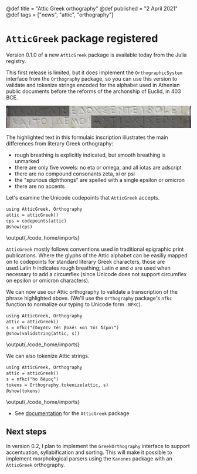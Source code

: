 @def title = "Attic Greek orthography"
@def published = "2 April 2021"
@def tags = ["news", "attic", "orthography"]

# `AtticGreek` package registered

Version 0.1.0 of a new `AtticGreek` package is available today from the Julia registry.

This first release is limited, but it does implement the `OrthographicSystem` interface from the `Orthography` package, so you can use this version to validate and tokenize strings encoded for the alphabet used in Athenian public documents before the reforms of the archonship of Euclid, in 403 BCE.


![decree](/assets/decree-masked.png)

The highlighted text in this formulaic inscription illustrates the main differences from literary Greek orthography:

- rough breathing is explicitly indicated, but smooth breathing is unmarked
- there are only five vowels: no eta or omega, and all iotas are adscript
- there are no compound consonants zeta, xi or psi
- the "spurious diphthongs" are spelled with a single epsilon or omicron
- there are no accents



Let's examine the Unicode codepoints that `AtticGreek` accepts.


```julia:./code_home/imports
using AtticGreek, Orthography
attic = atticGreek()
cps = codepoints(attic)
@show(cps)
```

\output{./code_home/imports}

`AtticGreek` mostly follows conventions used in traditional epigraphic print publications. Where the glyphs of the Attic alphabet can be easiliy mapped on to codepoints for standard literary Greek characters, those are used.Latin *h* indicates rough breathing; Latin *e* and *o* are used when necessary to add a circumflex (since Unicode does not support circumflex on epsilon or omicron characters).


We can now use our Attic orthography to validate a transcription of the phrase highlighted above.  (We'll use the `Orthography` package's `nfkc` function to normalize our typing to Unicode form `:NFKC`).

```julia:./code_home/imports
using AtticGreek, Orthography
attic = atticGreek()
s = nfkc("έδοχσεν τêι βολêι καὶ τôι δέμοι")
@show(validstring(attic, s))
```
\output{./code_home/imports}

We can also tokenize Attic strings.

```julia:./code_home/imports
using AtticGreek, Orthography
attic = atticGreek()
s = nfkc("hο δêμος")
tokens = Orthography.tokenize(attic, s)
@show(tokens)
```
\output{./code_home/imports}


- See [documentation](https://neelsmith.github.io/AtticGreek.jl/stable/) for the `AtticGreek` package 

## Next steps

In version 0.2, I plan to implement the `GreekOrthography` interface to support accentuation, syllabification and sorting.  This will make it possible to implement morphological parsers using the `Kanones` package with an `AtticGreek` orthography. 